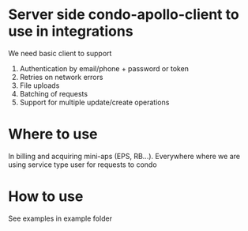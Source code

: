 # Server side condo-apollo-client to use in integrations
We need basic client to support

1. Authentication by email/phone + password or token
2. Retries on network errors
3. File uploads
4. Batching of requests
5. Support for multiple update/create operations

# Where to use

In billing and acquiring mini-aps (EPS, RB...). Everywhere where we are using service type user for requests to condo

# How to use
See examples in example folder
